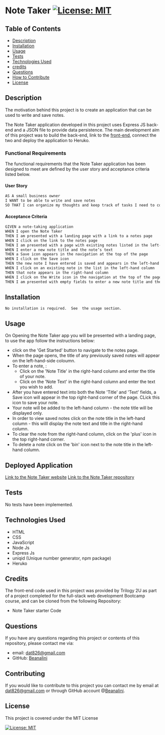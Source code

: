 # Note Taker [![License: MIT](https://img.shields.io/badge/License-MIT-yellow.svg)](https://opensource.org/licenses/MIT)  
  
  ## Table of Contents  
  * [Description](#description)
  * [Installation](#installation)
  * [Usage](#usage)
  * [Tests](#tests)
  * [Technologies Used](#technologies-used)
  * [credits](#credits)
  * [Questions](#questions)
  * [How to Contribute](#How-to-Contribute)   
  * [License](#license)
  
  ## Description

  The motivation behind this project is to create an application that can be used to write and save notes.

  The Note Taker application developed in this project uses Express JS back-end and  a JSON file to provide data persistence.  The main development aim of this project was to build the back-end, link to the [front-end](#credits), connect the two and deploy the application to Heruko. 
  
    
  ### Functional Requirements

  The functional requirements that the Note Taker application has been designed to meet are defined by the user story and acceptance criteria listed below.  

  #### User Story

  ```md
AS A small business owner
I WANT to be able to write and save notes
SO THAT I can organize my thoughts and keep track of tasks I need to complete
```

 

#### Acceptance Criteria

```md
GIVEN a note-taking application
WHEN I open the Note Taker
THEN I am presented with a landing page with a link to a notes page
WHEN I click on the link to the notes page
THEN I am presented with a page with existing notes listed in the left-hand column, plus empty fields to enter a new note title and the note’s text in the right-hand column
WHEN I enter a new note title and the note’s text
THEN a Save icon appears in the navigation at the top of the page
WHEN I click on the Save icon
THEN the new note I have entered is saved and appears in the left-hand column with the other existing notes
WHEN I click on an existing note in the list in the left-hand column
THEN that note appears in the right-hand column
WHEN I click on the Write icon in the navigation at the top of the page
THEN I am presented with empty fields to enter a new note title and the note’s text in the right-hand column
```


  ## Installation
  
    No installation is required.  See  the usage section.

  ## Usage

  On Opening the Note Taker app you will be presented with a landing page, to use the app follow the instructions below:

  - click on the 'Get Started' button to navigate to the notes page.
  - When the page opens, the title of any previously saved notes will appear on the left-hand-side coloumn.
  - To enter a note, :
    - Click on the 'Note Title' in the right-hand column and enter the title of your note.
    - Click on the 'Note Text' in the right-hand column and enter the text you wish to add.
  - After you have entered text into both the Note 'Title' and 'Text' fields, a Save icon will appear in the top right-hand corner of the page.  CLick this icon to save your note.
  -  Your note will be added to the left-hand column - the note title will be displayed only.
  - In order to view saved notes click on the note title in the left-hand column - this willl display the note text and title in the right-hand column.
  - To clear the note from the right-hand column, click on the 'plus' icon in the top right-hand corner.
  - To delete a note click on the 'bin' icon next to the note title in the left-hand column. 

  
  ## Deployed Application

  <a href="https://agile-cliffs-83869.herokuapp.com/"> Link to the Note Taker website</a>
  <a href="https://github.com/Beanalini/cosmicDragonfly"> Link to the Note Taker repository</a>



  ## Tests
  No tests have been implemented.

  ## Technologies Used
  -  HTML
  -  CSS
  - JavaScript
  - Node Js
  - Express Js
  - uniqid (Unique number generator, npm package)
  - Heruko
  
  

  ## Credits

  The front-end code used in this project was provided  by Trilogy 2U as part of a project completed for the full-stack web development Bootcamp course, and can be cloned from the following Repository:

  - Note Taker starter Code
 
  ## Questions
  If you have any questions regarding this project or contents of this repository, please contact me via:
  
  - email: dat826@gmail.com
  - GitHub: [Beanalini](https://github.com/Beanalini)  


  
  ## Contributing
  If you would like to contribute to this project you can contact me by email at dat826@gmail.com or through  GitHub account   @[Beanalini](https://github.com/Beanalini).
  

  ## License
  This project is covered under the MIT License  
  
  [![License: MIT](https://img.shields.io/badge/License-MIT-yellow.svg)](https://opensource.org/licenses/MIT) 
  